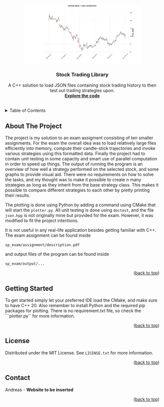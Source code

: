 <a name="readme-top"></a>
<!-- PROJECT LOGO -->
<br />
<div align="center">
  <a href="https://github.com/Andreas1331/sp_exam">
    <img src="output/candlesticks_plot.png" alt="Logo" width="384" height="191">
  </a>

<h3 align="center">Stock Trading Library</h3>

  <p align="center">
    A C++ solution to load JSON files containing stock trading history to then test out trading strategies upon.
    <br />
    <a href="https://github.com/Andreas1331/sp_exam/tree/main/project"><strong>Explore the code</strong></a>
    <br />
    <br />
  </p>
</div>


<!-- TABLE OF CONTENTS -->
<details>
  <summary>Table of Contents</summary>
  <ol>
    <li><a href="#about-the-project">About The Project</a></li>
    <li>
      <a href="#getting-started">Getting Started</a>
    </li>
    <li><a href="#license">License</a></li>
    <li><a href="#contact">Contact</a></li>
        <li><a href="#acknowledgments">Acknowledgments</a></li>
  </ol>
</details>


<!-- ABOUT THE PROJECT -->
## About The Project

The project is my solution to an exam assigment consisting of ten smaller assignments. For the exam the overall idea was to load relatively large files efficiently into memory, compute their candle-stick trajectories and invoke various strategies using this formatted data. Finally the project had to contain unit testing in some capacity and smart use of parallel computation in order to speed up things. The output of running the program is an overview of how well a strategy performed on the selected stock, and some graphs to provide visual aid. There were no requirements on how to solve the tasks, and my thought was to make it possible to create *n* many strategies as long as they inherit from the base strategy class. This makes it possible to compare different strategies to each other by pretty printing their results.

The plotting is done using Python by adding a command using CMake that will start the ``plotter.py``. All unit testing is done using ``doctest``, and the file ``json.hpp`` is not originally mine but provided for the exam. However, it was modified to fit the project intentions.

It is not useful in any real-life application besides getting familiar with C++. The exam assignment can be found inside 
```
sp_exam/assignment/description.pdf
```
and output files of the program can be found inside
```
sp_exam/output/...
```


<p align="right">(<a href="#readme-top">back to top</a>)</p>


<!-- GETTING STARTED -->
## Getting Started

To get started simply let your preferred IDE load the CMake, and make sure to have C++ 20.
Also remember to install Python and the required pip packages for plotting. There is no requirement.txt file, so check the ```plotter.py`` for more information.

<p align="right">(<a href="#readme-top">back to top</a>)</p>


<!-- LICENSE -->
## License

Distributed under the MIT License. See `LICENSE.txt` for more information.

<p align="right">(<a href="#readme-top">back to top</a>)</p>


<!-- CONTACT -->
## Contact

Andreas  - **Website to be inserted**

<p align="right">(<a href="#readme-top">back to top</a>)</p>

